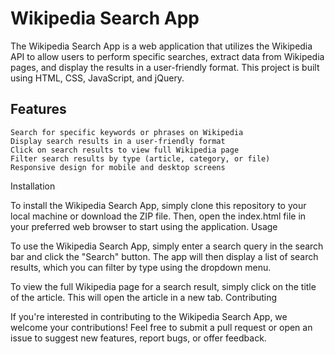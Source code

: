 # Wikipedia Search App

The Wikipedia Search App is a web application that utilizes the Wikipedia API to allow users to perform specific searches, extract data from Wikipedia pages, and display the results in a user-friendly format. This project is built using HTML, CSS, JavaScript, and jQuery.

## Features

    Search for specific keywords or phrases on Wikipedia
    Display search results in a user-friendly format
    Click on search results to view full Wikipedia page
    Filter search results by type (article, category, or file)
    Responsive design for mobile and desktop screens

Installation

To install the Wikipedia Search App, simply clone this repository to your local machine or download the ZIP file. Then, open the index.html file in your preferred web browser to start using the application.
Usage

To use the Wikipedia Search App, simply enter a search query in the search bar and click the "Search" button. The app will then display a list of search results, which you can filter by type using the dropdown menu.

To view the full Wikipedia page for a search result, simply click on the title of the article. This will open the article in a new tab.
Contributing

If you're interested in contributing to the Wikipedia Search App, we welcome your contributions! Feel free to submit a pull request or open an issue to suggest new features, report bugs, or offer feedback.
